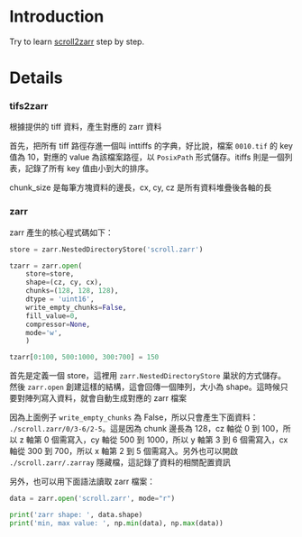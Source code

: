 # Introduction

Try to learn [scroll2zarr](https://github.com/KhartesViewer/scroll2zarr) step by step.

# Details

### tifs2zarr

根據提供的 tiff 資料，產生對應的 zarr 資料

首先，把所有 tiff 路徑存進一個叫 inttiffs 的字典，好比說，檔案 `0010.tif` 的 key 值為 10，對應的 value 為該檔案路徑，以 `PosixPath` 形式儲存。itiffs 則是一個列表，記錄了所有 key 值由小到大的排序。

chunk_size 是每筆方塊資料的邊長，cx, cy, cz 是所有資料堆疊後各軸的長

### zarr

zarr 產生的核心程式碼如下：

```python
store = zarr.NestedDirectoryStore('scroll.zarr')

tzarr = zarr.open(
    store=store, 
    shape=(cz, cy, cx), 
    chunks=(128, 128, 128),
    dtype = 'uint16',
    write_empty_chunks=False,
    fill_value=0,
    compressor=None,
    mode='w',
    )

tzarr[0:100, 500:1000, 300:700] = 150
```

首先是定義一個 store，這裡用 `zarr.NestedDirectoryStore` 巢狀的方式儲存。然後 `zarr.open` 創建這樣的結構，這會回傳一個陣列，大小為 shape。這時候只要對陣列寫入資料，就會自動生成對應的 zarr 檔案

因為上面例子 `write_empty_chunks` 為 False，所以只會產生下面資料： `./scroll.zarr/0/3-6/2-5`。這是因為 chunk 邊長為 128，cz 軸從 0 到 100，所以 z 軸第 0 個需寫入，cy 軸從 500 到 1000，所以 y 軸第 3 到 6 個需寫入，cx 軸從 300 到 700，所以 x 軸第 2 到 5 個需寫入。另外也可以開啟 `./scroll.zarr/.zarray` 隱藏檔，這記錄了資料的相關配置資訊

另外，也可以用下面語法讀取 zarr 檔案：

```python
data = zarr.open('scroll.zarr', mode="r")

print('zarr shape: ', data.shape)
print('min, max value: ', np.min(data), np.max(data))
```



